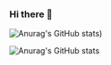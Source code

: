 ### Hi there 👋

<!--
**pointfs/pointfs** is a ✨ _special_ ✨ repository because its `README.md` (this file) appears on your GitHub profile.

Here are some ideas to get you started:

- 🔭 I’m currently working on ...
- 🌱 I’m currently learning ...
- 👯 I’m looking to collaborate on ...
- 🤔 I’m looking for help with ...
- 💬 Ask me about ...
- 📫 How to reach me: ...
- 😄 Pronouns: ...
- ⚡ Fun fact: ...

-->


![Anurag's GitHub stats](https://github-readme-stats.vercel.app/api?username=pointfs&count_private=true&include_all_commits=true))

![Anurag's GitHub stats](https://github-readme-stats.vercel.app/api?username=pointfs&show_icons=true&theme=radical)
